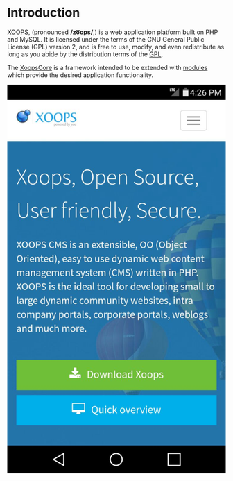 # Introduction

[XOOPS](https://xoops.org), (pronounced **/zo͞ops/**,) is a web application platform built on PHP and MySQL. It is licensed under the terms of the GNU General Public License (GPL) version 2, and is free to use, modify, and even redistribute as long as you abide by the distribution terms of the [GPL](http://www.gnu.org/licenses/gpl-2.0.html).


The [XoopsCore](https://github.com/XOOPS/XoopsCore25) is a framework intended to be extended with [modules](https://github.com/XoopsModules25x) which provide the desired application functionality.

![Xoops.org on Mobile](../../assets/xoops-on-mobile.png)
